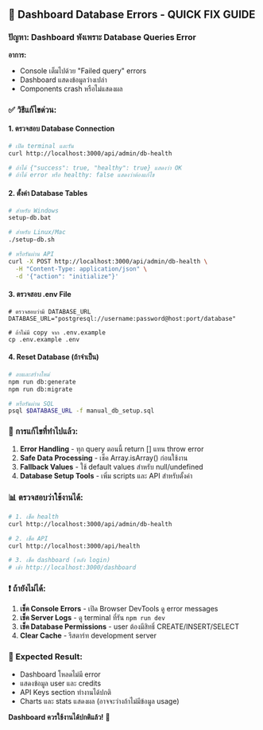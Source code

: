 ## 🚨 Dashboard Database Errors - QUICK FIX GUIDE

### ปัญหา: Dashboard พังเพราะ Database Queries Error

**อาการ:**
- Console เต็มไปด้วย "Failed query" errors
- Dashboard แสดงข้อมูลว่างเปล่า
- Components crash หรือไม่แสดงผล

### ✅ วิธีแก้ไขด่วน:

#### 1. ตรวจสอบ Database Connection
```bash
# เปิด terminal และรัน
curl http://localhost:3000/api/admin/db-health

# ถ้าได้ {"success": true, "healthy": true} แสดงว่า OK
# ถ้าได้ error หรือ healthy: false แสดงว่าต้องแก้ไข
```

#### 2. ตั้งค่า Database Tables
```bash
# สำหรับ Windows
setup-db.bat

# สำหรับ Linux/Mac  
./setup-db.sh

# หรือรันผ่าน API
curl -X POST http://localhost:3000/api/admin/db-health \
  -H "Content-Type: application/json" \
  -d '{"action": "initialize"}'
```

#### 3. ตรวจสอบ .env File
```env
# ตรวจสอบว่ามี DATABASE_URL
DATABASE_URL="postgresql://username:password@host:port/database"

# ถ้าไม่มี copy จาก .env.example
cp .env.example .env
```

#### 4. Reset Database (ถ้าจำเป็น)
```bash
# ลบและสร้างใหม่
npm run db:generate
npm run db:migrate

# หรือรันผ่าน SQL
psql $DATABASE_URL -f manual_db_setup.sql
```

### 🔧 การแก้ไขที่ทำไปแล้ว:

1. **Error Handling** - ทุก query ตอนนี้ return [] แทน throw error
2. **Safe Data Processing** - เช็ค Array.isArray() ก่อนใช้งาน
3. **Fallback Values** - ใช้ default values สำหรับ null/undefined
4. **Database Setup Tools** - เพิ่ม scripts และ API สำหรับตั้งค่า

### 📊 ตรวจสอบว่าใช้งานได้:

```bash
# 1. เช็ค health
curl http://localhost:3000/api/admin/db-health

# 2. เช็ค API
curl http://localhost:3000/api/health

# 3. เช็ค dashboard (หลัง login)
# เข้า http://localhost:3000/dashboard
```

### ❗ ถ้ายังไม่ได้:

1. **เช็ค Console Errors** - เปิด Browser DevTools ดู error messages
2. **เช็ค Server Logs** - ดู terminal ที่รัน `npm run dev`
3. **เช็ค Database Permissions** - user ต้องมีสิทธิ์ CREATE/INSERT/SELECT
4. **Clear Cache** - รีสตาร์ท development server

### 🎯 Expected Result:
- Dashboard โหลดไม่มี error
- แสดงข้อมูล user และ credits
- API Keys section ทำงานได้ปกติ
- Charts และ stats แสดงผล (อาจจะว่างถ้าไม่มีข้อมูล usage)

**Dashboard ควรใช้งานได้ปกติแล้ว!** 🎉
